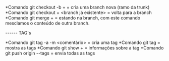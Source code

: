 *Comando git checkout -b + <nomedabranch> = cria uma branch nova (ramo da trunk)
*Comando git checkout + <branch já existente> = volta para a branch
*Comando git merge + <nome da branch> = estando na branch, com este comando mesclamos o conteúdo de outra branch.

------ TAG's

*Comando git tag -a <nome da tag> -m <comentário> = cria uma tag
*Comando git tag = mostra as tags
*Comando git show + <nome da tag> = informações sobre a tag
*Comando git push origin --tags = envia todas as tags
